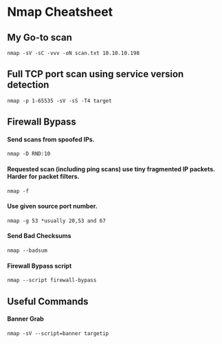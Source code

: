 # Nmap Cheatsheet

<!--
##################################################################
##################################################################
-->

## My Go-to scan

`nmap -sV -sC -vvv -oN scan.txt 10.10.10.198`

<!--
##################################################################
##################################################################
-->

## Full TCP port scan using service version detection

`nmap -p 1-65535 -sV -sS -T4 target`

<!--
##################################################################
##################################################################
-->

## Firewall Bypass

#### Send scans from spoofed IPs.

`nmap -D RND:10`

#### Requested scan (including ping scans) use tiny fragmented IP packets. Harder for packet filters.

`nmap -f`

#### Use given source port number.

`nmap -g 53 *usually 20,53 and 67`

#### Send Bad Checksums

`nmap --badsum`

#### Firewall Bypass script

`nmap --script firewall-bypass`

<!--
##################################################################
##################################################################
-->

## Useful Commands

#### Banner Grab

`nmap -sV --script=banner targetip`
